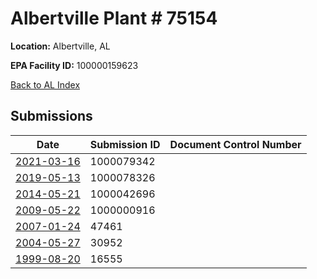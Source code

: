 # Albertville  Plant # 75154

**Location:** Albertville, AL

**EPA Facility ID:** 100000159623

[Back to AL Index](../../index.md)

## Submissions

| Date | Submission ID | Document Control Number |
|------|--------------|-------------------------|
| [2021-03-16](submissions/1000079342.md) | 1000079342 |  |
| [2019-05-13](submissions/1000078326.md) | 1000078326 |  |
| [2014-05-21](submissions/1000042696.md) | 1000042696 |  |
| [2009-05-22](submissions/1000000916.md) | 1000000916 |  |
| [2007-01-24](submissions/47461.md) | 47461 |  |
| [2004-05-27](submissions/30952.md) | 30952 |  |
| [1999-08-20](submissions/16555.md) | 16555 |  |
